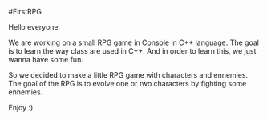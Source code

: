 #FirstRPG

Hello everyone,

We are working on a small RPG game in Console in C++ language.
The goal is to learn the way class are used in C++. And in order to learn this,
we just wanna have some fun.

So we decided to make a little RPG game with characters and ennemies. The goal
of the RPG is to evolve one or two characters by fighting some ennemies.

Enjoy :)
